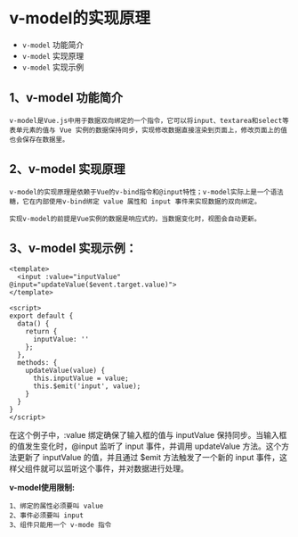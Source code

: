 # v-model的实现原理
* `v-model` 功能简介
* `v-model` 实现原理
* `v-model` 实现示例

## 1、v-model 功能简介
```
v-model是Vue.js中用于数据双向绑定的一个指令，它可以将input、textarea和select等表单元素的值与 Vue 实例的数据保持同步，实现修改数据直接渲染到页面上，修改页面上的值也会保存在数据里。
```

## 2、v-model 实现原理
```
v-model的实现原理是依赖于Vue的v-bind指令和@input特性；v-model实际上是一个语法糖，它在内部使用v-bind绑定 value 属性和 input 事件来实现数据的双向绑定。

实现v-model的前提是Vue实例的数据是响应式的，当数据变化时，视图会自动更新。
```

## 3、v-model 实现示例：
```
<template>
  <input :value="inputValue" @input="updateValue($event.target.value)">
</template>
 
<script>
export default {
  data() {
    return {
      inputValue: ''
    };
  },
  methods: {
    updateValue(value) {
      this.inputValue = value;
      this.$emit('input', value);
    }
  }
}
</script>
```

在这个例子中，:value 绑定确保了输入框的值与 inputValue 保持同步。当输入框的值发生变化时，@input 监听了 input 事件，并调用 updateValue 方法。这个方法更新了 inputValue 的值，并且通过 $emit 方法触发了一个新的 input 事件，这样父组件就可以监听这个事件，并对数据进行处理。

**v-model使用限制:**
```
1、绑定的属性必须要叫 value
2、事件必须要叫 input
3、组件只能用一个 v-mode 指令
```